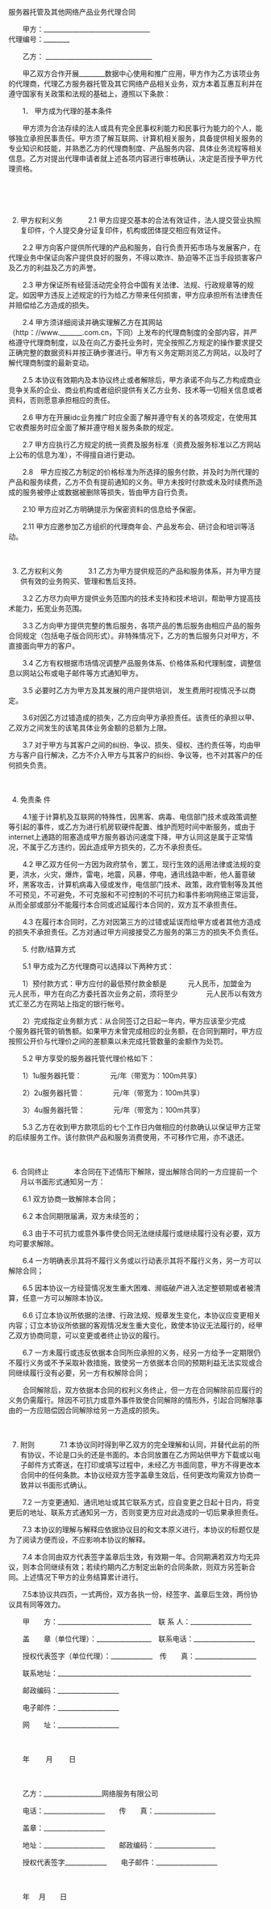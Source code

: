 



服务器托管及其他网络产品业务代理合同



 

　　甲方：_________________________________　　　　　　　　　　　　　　　　　 代理编号：________

　　乙方： _________________________________　　

　　甲乙双方合作开展________数据中心使用和推广应用，甲方作为乙方该项业务的代理商，代理乙方服务器托管及其它网络产品相关业务，双方本着互惠互利并在遵守国家有关政策和法规的基础上，遵照以下条款：

　　1． 甲方成为代理的基本条件

　　甲方须为合法存续的法人或具有完全民事权利能力和民事行为能力的个人，能够独立承担民事责任。甲方须了解互联网、计算机相关服务，具备提供相关服务的专业知识和技能，并熟悉乙方的代理商制度、产品服务内容、具体业务流程等相关信息。乙方对提出代理申请者就上述各项内容进行审核确认，决定是否授予甲方代理资格。

　　

　　

2. 甲方权利义务
　　
　2.1 甲方应提交基本的合法有效证件，法人提交营业执照复印件，个人提交身分证复印件，机构或团体提交相应有效证件。

　　2.2 甲方向客户提供所代理的产品和服务，自行负责开拓市场与发展客户，在代理业务中保证向客户提供良好的服务，不得以欺诈、胁迫等不正当手段损害客户及乙方的利益及乙方的声誉。

　　2.3 甲方保证所有经营活动完全符合中国有关法律、法规、行政规章等的规定。如因甲方违反上述规定的行为给乙方带来任何损害，甲方应承担所有法律责任并赔偿给乙方造成的损失。

　　2.4 甲方须详细阅读并确实理解乙方在其网站（http：//www._______.com.cn，下同）上发布的代理商制度的全部内容，并严格遵守代理商制度，以及在向乙方委托业务时，完全按照乙方规定的操作要求提交正确完整的数据资料并按正确步骤进行。甲方有义务定期浏览乙方网站，以及时了解代理商制度的最新变动。

　　2.5 本协议有效期内及本协议终止或者解除后，甲方承诺不向与乙方构成商业竞争关系的企业、商业机构或者组织提供有关乙方业务、技术等一切相关信息或者资料，否则愿意承担相应的责任。

　　2.6 甲方在开展idc业务推广时应全面了解并遵守有关的各项规定，在使用其它收费服务时应全面了解并遵守相关服务条款的规定。

　　2.7 甲方应执行乙方规定的统一资费及服务标准（资费及服务标准以乙方网站上公布的信息为准），不得擅自进行更动。

　　2.8　甲方应按乙方制定的价格标准为所选择的服务付款，并及时为所代理的产品和服务续费，乙方不负有提前通知的义务。甲方未按时付款或未及时续费所造成的服务被停止或数据被删除等损失，皆由甲方自行负责。

　　2.10 甲方应对乙方明确提示为保密资料的信息给予保密。

　　2.11 甲方应邀参加乙方组织的代理商年会、产品发布会、研讨会和培训等活动。

　　

3. 乙方权利义务
　　
　3.1 乙方为甲方提供规范的产品和服务体系，并为甲方提供有效的业务购买、管理和售后支持。

　　3.2 乙方尽力向甲方提供业务范围内的技术支持和技术培训，帮助甲方提高技术能力，拓宽业务范围。

　　3.3 乙方向甲方提供完整的售后服务，各项产品的售后服务由相应产品的服务合同规定（包括电子版合同形式）。非特殊情况下，乙方的售后服务只对甲方，不直接面向甲方的客户。

　　3.4 乙方有权根据市场情况调整产品服务体系、价格体系和代理制度，调整信息以网站公布或电子邮件等方式通知甲方。

　　3.5 必要时乙方为甲方及其发展的用户提供培训， 发生费用时视情况予以商定。

　　3.6对因乙方过错造成的损失，乙方应向甲方承担责任。该责任的承担以甲、乙双方之间发生的该笔具体业务金额的总额为上限。

　　3.7 对于甲方与其客户之间的纠纷、争议、损失、侵权、违约责任等，均由甲方与客户自行解决，乙方不介入甲方与其客户的纠纷、争议等，也不对其客户的任何损失负责。

　　

4. 免责条
件

　　4.1鉴于计算机及互联网的特殊性，因黑客、病毒、电信部门技术或政策调整等引起的事件，或乙方为进行机房软硬件配置、维护而短时间中断服务，或由于internet上通路的阻塞造成甲方服务器访问速度下降，甲方认同这是属于正常情况，不属于乙方违约，因此造成甲方损失的，乙方不承担责任。

　　4.2 甲乙双方任何一方因为政府禁令，罢工，现行生效的适用法律或法规的变更，洪水，火灾，爆炸，雷电，地震，风暴，停电，通讯线路中断，他人蓄意破坏，黑客攻击，计算机病毒入侵或发作，电信部门技术、政策，政府管制等及其他不可预见，不可避免，不可克服和不可控制的不可抗力和事件影响网络正常运营，从而全部或部分不能履行本合同或迟延履行本合同的，双方互不承担责任。

　　4.3 在履行本合同时，乙方对因第三方的过错或延误而给甲方或者其他方造成的损失不承担责任。乙方对通过甲方间接接受乙方服务的第三方的损失不负责任。　　

　　5. 付款/结算方式

　　5.1 甲方成为乙方代理商可以选择以下两种方式：

　　1）预付款方式：甲方应付的最低预付款金额是　　　元人民币，加盟金为　　　元人民币，甲方在向乙方委托首次业务之前，须将至少　　　　元人民币以有效方式汇至乙方在网站上指定的银行帐号。

　　2）完成指定业务额方式：从合同签订之日起一年内，甲方应该至少完成　　 个服务器托管的销售额。如果甲方未曾完成相应的业务额，在合同到期时，甲方应按照公开价与代理价之间的差额乘以未完成托管数量的金额作为处罚。

　　5.2 甲方享受的服务器托管代理价格如下：

　　1）1u服务器托管：　　　　元/年（带宽为：100m共享）

　　2）2u服务器托管：　　　　元/年（带宽为：100m共享）

　　3）4u服务器托管：　　　　元/年（带宽为：100m共享）

　　5.3 乙方在收到甲方款项后的七个工作日内做相应的付款确认以保证甲方正常的后续服务工作。该付款供产品和服务消费使用，不可移作它用，亦不退还。

　　

6. 合同终止
　　
　本合同在下述情形下解除，提出解除合同的一方应提前一个月以书面形式通知另一方：

　　6.1 双方协商一致解除本合同；

　　6.2 本合同期限届满，双方未续签的；

　　6.3 由于不可抗力或意外事件使合同无法继续履行或继续履行没有必要，双方均可要求解除。

　　6.4 一方明确表示其将不履行义务或以行动表示其将不履行义务，另一方可以解除合同；

　　6.5 因本协议一方经营情况发生重大困难、濒临破产进入法定整顿期或者被清算，任意一方可以解除本协议。

　　6.6 订立本协议所依据的法律、行政法规、规章发生变化，本协议应变更相关内容；订立本协议所依据的客观情况发生重大变化，致使本协议无法履行的，经甲乙双方协商同意，可以变更或者终止协议的履行。

　　6.7 一方未履行或违反依据本合同所应承担的义务，经另一方给予一定期限仍不履行义务或不予采取补救措施，致使另一方依据本合同的预期利益无法实现或合同继续履行没有必要，另一方有权解除合同；

　　合同解除后，双方依据本合同的权利义务终止，但一方在合同解除前应履行的义务仍需履行。除因不可抗力或意外事件致使合同解除的情形外，引起合同解除事由的一方应赔偿因合同解除给另一方造成的损失。

　　

7. 附则
　　
　7.1 本协议同时得到甲乙双方的完全理解和认同，并替代此前的所有协议，不论是口头的还是书面的。本合同放置在乙方网站供甲方下载或以电子邮件方式寄送，在打印或填写过程中，未经乙方书面同意，甲方不得更改本合同中的任何条款。本协议经双方签字盖章生效后，任何更改均需双方协商一致并以书面形式确认。

　　7.2 一方变更通知、通讯地址或其它联系方式，应自变更之日起十日内，将变更后的地址、联系方式通知另一方，否则变更方应对此造成的一切后果承担责任。

　　7.3 本协议的理解与解释应依据协议目的和文本原义进行，本协议的标题仅是为了阅读方便而设，不应影响本协议的解释。

　　7.4 本合同由双方代表签字盖章后生效，有效期一年。合同期满若双方均无异议，则本合同继续有效；若续约期内乙方制定出新的合同条款，则双方另签新合同。上述情况下甲方的业务结算累计进行。

　　7.5本协议共四页，一式两份，双方各执一份，经签字、盖章后生效，两份协议具有同等效力。　　

　　甲　　方：_____________________________　联 系 人：___________________

　　盖　　章（单位代理）：_________________　联系电话：___________________

　　授权代表签字（单位代理）：_____________　传　　真：___________________

　　联系地址：____________________________________________________________

　　邮政编码：___________________

　　电子邮件：___________________

　　网　　址：___________________

　　


 　　年　　 月　　 日
 
　　



　　乙方：__________________网络服务有限公司

　　电话：___________________　　传　　真：___________________

　　盖章：___________________

　　地址：___________________　　邮政编码：___________________

　　授权代表签字_____________　　电子邮件：___________________

　　


 　　年　 月　　日
 
　　



　　